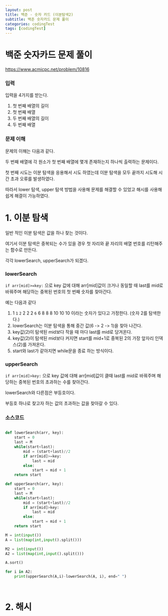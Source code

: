 ```yaml
---
layout: post
title: 백준 - 숫자 카드 (이분탐색2)
subtitle: 백준 숫자카드 문제 풀이 
categories: codingTest
tags: [codingTest]
---
```


# 백준 숫자카드 문제 풀이

https://www.acmicpc.net/problem/10816

### 입력

입력을 4가지를 받는다.

1. 첫 번째 배열의 길이
2. 첫 번째 배열
3. 두 번째 배열의 길이
4. 두 번째 배열

### 문제 이해

문제의 이해는 다음과 같다.

두 번째 배열에 각 원소가 첫 번째 배열에 몇개 존재하는지 하나씩 출력하는 문제이다.

첫 번째 시도는 이분 탐색을 응용해서 시도 하였는데 이분 탐색을 모두 끝까지 시도해 시간 초과 오류를 발생하였다.

따라서 lower 탐색, upper 탐색 방법을 사용해 문제를 해결할 수 있었고 해시를 사용해 쉽게 해결이 가능하였다.


# 1. 이분 탐색

일반 적인 이분 탐색은 값을 하나 찾는 것이다.

여기서 이분 탐색은 중복되는 수가 있을 경우 첫 자리와 끝 자리의 배열 번호를 리턴해주는 함수로 만든다.

각각 lowerSearch, upperSearch가 되겠다.

### lowerSearch

`if arr[mid]>=key:` 으로 key 값에 대해 arr[mid]값이 크거나 동일할 때 last를 mid로 바꿔주며 해당하는 중복된 번호의 첫 번째 숫자를 찾아간다.

예는 다음과 같다

1. 1 `1` `2` 2 2 2 `6` 6 8 8 8 10 10 10 이라는 숫자가 있다고 가정한다. (숫자 2를 탐색한다.)
2. lowerSearch는 이분 탐색을 통해 중간 값(6 -> 2 -> 1)을 찾아 나간다.
3. key값(2)이 탐색된 mid보다 작을 때 마다 last를 mid로 당겨온다.
4. key값(2)이 탐색된 mid보다 커지면 start를 mid+1로 중복된 2의 가장 앞자리 인덱스(2)를 가져온다. 
5. start와 last가 같아지면 while문을 종료 하는 방식이다.

### upperSearch

`if arr[mid]>key:` 으로 key 값에 대해 arr[mid]값이 클때 last를 mid로 바꿔주며 해당하는 중복된 번호의 초과하는 수를 찾아간다.

lowerSearch와 다른점은 부등호이다. 

부등호 하나로 찾고자 하는 값의 초과하는 값을 찾아갈 수 있다.

### 소스코드

```python

def lowerSearch(arr, key):
    start = 0
    last = M
    while(start<last):
        mid = (start+last)//2
        if arr[mid]>=key:
            last = mid
        else:
            start = mid + 1
    return start

def upperSearch(arr, key):
    start = 0
    last = M
    while(start<last):
        mid = (start+last)//2
        if arr[mid]>key:
            last = mid
        else:
            start = mid + 1
    return start

M = int(input())
A = list(map(int,input().split()))

M2 = int(input())
A2 = list(map(int,input().split()))

A.sort()

for i in A2:
    print(upperSearch(A,i)-lowerSearch(A, i), end=" ")




```

# 2. 해시
